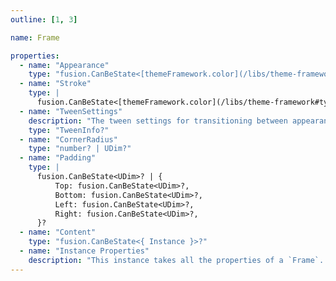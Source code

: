 ```yaml
---
outline: [1, 3]

name: Frame

properties:
  - name: "Appearance"
    type: "fusion.CanBeState<[themeFramework.color](/libs/theme-framework#type-color)>?"
  - name: "Stroke"
    type: |
      fusion.CanBeState<[themeFramework.color](/libs/theme-framework#type-color)>?
  - name: "TweenSettings"
    description: "The tween settings for transitioning between appearances."
    type: "TweenInfo?"
  - name: "CornerRadius"
    type: "number? | UDim?"
  - name: "Padding"
    type: |
      fusion.CanBeState<UDim>? | {
          Top: fusion.CanBeState<UDim>?,
          Bottom: fusion.CanBeState<UDim>?,
          Left: fusion.CanBeState<UDim>?,
          Right: fusion.CanBeState<UDim>?,
      }?
  - name: "Content"
    type: "fusion.CanBeState<{ Instance }>?"
  - name: "Instance Properties"
    description: "This instance takes all the properties of a `Frame`. `SpecialKeys`, such as `fusion.Children` will also be passed to the instance."
---
```


<ComponentView :frontmatter="$frontmatter"/>
